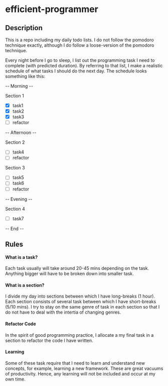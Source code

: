 # efficient-programmer

## Description 

This is a repo including my daily todo lists. I do not follow the pomodoro technique exactly, although I do follow a loose-version of the pomodoro technique. 

Every night before I go to sleep, I list out the programming task I need to complete (with predicted duration). By referring to that list, I make a realistic schedule of what tasks I should do the next day. The schedule looks something like this:

-- Morning -- 

Section 1 
- [x] task1
- [x] task2
- [x] task3
- [ ] refactor

-- Afternoon --

Section 2 
- [ ] task4
- [ ] refactor

Section 3 
- [ ] task5
- [ ] task6
- [ ] refactor 

-- Evening --

Section 4 
- [ ] task7

-- End -- 


## Rules 

#### What is a task?

Each task usually will take around 20-45 mins depending on the task. Anything bigger will have to be broken down into smaller task. 

#### What is a section?

I divide my day into sections between which I have long-breaks (1 hour). Each section consists of several task between which I have short-breaks (5/10 mins). I try to stay on the same genre of task in each section so that I do not have to deal with the intertia of changing genres. 

#### Refactor Code

In the spirit of good programming practice, I allocate a my final task in a section to refactor the code I have written.

#### Learning

Some of these task require that I need to learn and understand new concepts, for example, learning a new framework. These are great vacuums of productivity. Hence, any learning will not be included and occur at my own time. 









